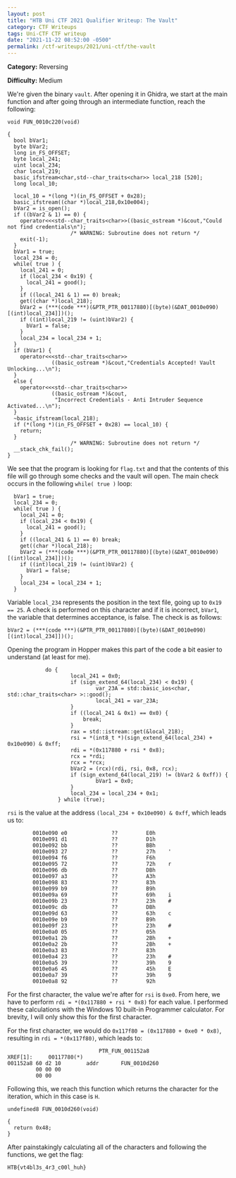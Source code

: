```yaml
---
layout: post
title: "HTB Uni CTF 2021 Qualifier Writeup: The Vault"
category: CTF Writeups
tags: Uni-CTF CTF writeup
date: "2021-11-22 08:52:00 -0500"
permalink: /ctf-writeups/2021/uni-ctf/the-vault
---
```


**Category:** Reversing

**Difficulty:** Medium


We're given the binary `vault`. After opening it in Ghidra, we start at the main function and after going through an intermediate function, reach the following:

```
void FUN_0010c220(void)

{
  bool bVar1;
  byte bVar2;
  long in_FS_OFFSET;
  byte local_241;
  uint local_234;
  char local_219;
  basic_ifstream<char,std--char_traits<char>> local_218 [520];
  long local_10;
  
  local_10 = *(long *)(in_FS_OFFSET + 0x28);
  basic_ifstream((char *)local_218,0x10e004);
  bVar2 = is_open();
  if ((bVar2 & 1) == 0) {
    operator<<<std--char_traits<char>>((basic_ostream *)&cout,"Could not find credentials\n");
                    /* WARNING: Subroutine does not return */
    exit(-1);
  }
  bVar1 = true;
  local_234 = 0;
  while( true ) {
    local_241 = 0;
    if (local_234 < 0x19) {
      local_241 = good();
    }
    if ((local_241 & 1) == 0) break;
    get((char *)local_218);
    bVar2 = (***(code ***)(&PTR_PTR_00117880)[(byte)(&DAT_0010e090)[(int)local_234]])();
    if ((int)local_219 != (uint)bVar2) {
      bVar1 = false;
    }
    local_234 = local_234 + 1;
  }
  if (bVar1) {
    operator<<<std--char_traits<char>>
              ((basic_ostream *)&cout,"Credentials Accepted! Vault Unlocking...\n");
  }
  else {
    operator<<<std--char_traits<char>>
              ((basic_ostream *)&cout,
               "Incorrect Credentials - Anti Intruder Sequence Activated...\n");
  }
  ~basic_ifstream(local_218);
  if (*(long *)(in_FS_OFFSET + 0x28) == local_10) {
    return;
  }
                    /* WARNING: Subroutine does not return */
  __stack_chk_fail();
}
```

We see that the program is looking for `flag.txt` and that the contents of this file will go through some checks and the vault will open. The main check occurs in the following `while( true )` loop:

```
  bVar1 = true;
  local_234 = 0;
  while( true ) {
    local_241 = 0;
    if (local_234 < 0x19) {
      local_241 = good();
    }
    if ((local_241 & 1) == 0) break;
    get((char *)local_218);
    bVar2 = (***(code ***)(&PTR_PTR_00117880)[(byte)(&DAT_0010e090)[(int)local_234]])();
    if ((int)local_219 != (uint)bVar2) {
      bVar1 = false;
    }
    local_234 = local_234 + 1;
  }
```

Variable `local_234` represents the position in the text file, going up to `0x19 == 25`. A check is performed on this character and if it is incorrect, `bVar1`, the variable that determines acceptance, is false. The check is as follows:

```
bVar2 = (***(code ***)(&PTR_PTR_00117880)[(byte)(&DAT_0010e090)[(int)local_234]])();
```

Opening the program in Hopper makes this part of the code a bit easier to understand (at least for me).

```
            do {
                    local_241 = 0x0;
                    if (sign_extend_64(local_234) < 0x19) {
                            var_23A = std::basic_ios<char, std::char_traits<char> >::good();
                            local_241 = var_23A;
                    }
                    if ((local_241 & 0x1) == 0x0) {
                        break;
                    }
                    rax = std::istream::get(&local_218);
                    rsi = *(int8_t *)(sign_extend_64(local_234) + 0x10e090) & 0xff;
                    rdi = *(0x117880 + rsi * 0x8);
                    rcx = *rdi;
                    rcx = *rcx;
                    bVar2 = (rcx)(rdi, rsi, 0x8, rcx);
                    if (sign_extend_64(local_219) != (bVar2 & 0xff)) {
                            bVar1 = 0x0;
                    }
                    local_234 = local_234 + 0x1;
                } while (true);
```

`rsi` is the value at the address  `(local_234 + 0x10e090) & 0xff`, which leads us to:

```
        0010e090 e0              ??         E0h
        0010e091 d1              ??         D1h
        0010e092 bb              ??         BBh
        0010e093 27              ??         27h    '
        0010e094 f6              ??         F6h
        0010e095 72              ??         72h    r
        0010e096 db              ??         DBh
        0010e097 a3              ??         A3h
        0010e098 83              ??         83h
        0010e099 b9              ??         B9h
        0010e09a 69              ??         69h    i
        0010e09b 23              ??         23h    #
        0010e09c db              ??         DBh
        0010e09d 63              ??         63h    c
        0010e09e b9              ??         B9h
        0010e09f 23              ??         23h    #
        0010e0a0 05              ??         05h
        0010e0a1 2b              ??         2Bh    +
        0010e0a2 2b              ??         2Bh    +
        0010e0a3 83              ??         83h
        0010e0a4 23              ??         23h    #
        0010e0a5 39              ??         39h    9
        0010e0a6 45              ??         45h    E
        0010e0a7 39              ??         39h    9
        0010e0a8 92              ??         92h
```
For the first character, the value we're after for `rsi` is `0xe0`. From here, we have to perform `rdi = *(0x117880 + rsi * 0x8)` for each value. I performed these calculations with the Windows 10 built-in Programmer calculator. For brevity, I will only show this for the first character.


For the first character, we would do `0x117f80 = (0x117880 + 0xe0 * 0x8)`, resulting in `rdi = *(0x117f80)`, which leads to:

```
                             PTR_FUN_001152a8                                XREF[1]:     00117780(*)  
001152a8 60 d2 10        addr       FUN_0010d260
         00 00 00 
         00 00
```

Following this, we reach this function which returns the character for the iteration, which in this case is `H`.

```
undefined8 FUN_0010d260(void)

{
  return 0x48;
}
```

After painstakingly calculating all of the characters and following the functions, we get the flag:

 `HTB{vt4bl3s_4r3_c00l_huh}`
